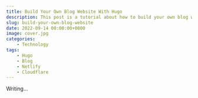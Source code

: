 ```yaml
---
title: Build Your Own Blog Website With Hugo 
description: This post is a tutorial about how to build your own blog website with hugo
slug: build-your-own-blog-website
date: 2022-09-14 00:00:00+0000
image: cover.jpg
categories:
    - Technology
tags:
    - Hugo
    - Blog
    - Netlify
    - Cloudflare
---
```


Writing...
